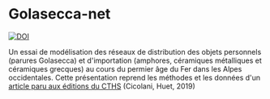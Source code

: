 # Golasecca-net
[![DOI](https://zenodo.org/badge/312086763.svg)](https://zenodo.org/badge/latestdoi/312086763)

Un essai de modélisation des réseaux de distribution des objets personnels (parures Golasecca) et d'importation (amphores, céramiques métalliques et céramiques grecques) au cours du permier âge du Fer dans les Alpes occidentales. Cette présentation reprend les méthodes et les données d'un [article paru aux éditions du CTHS](https://halshs.archives-ouvertes.fr/halshs-02314978/document) (Cicolani, Huet, 2019)
